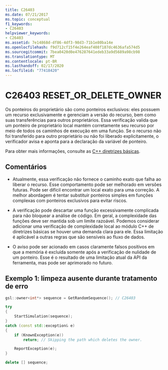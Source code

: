 ```yaml
---
title: C26403
ms.date: 07/21/2017
ms.topic: conceptual
f1_keywords:
- C26403
helpviewer_keywords:
- C26403
ms.assetid: 7e14868d-df86-4df3-98d3-71b1e80ba14e
ms.openlocfilehash: f9d712cf15f4e264eaf408f187dc4636afa574d5
ms.sourcegitcommit: 7bea0420d0e476287641edeb33a9d5689a98cb98
ms.translationtype: MT
ms.contentlocale: pt-BR
ms.lasthandoff: 02/17/2020
ms.locfileid: "77418420"
---
```

# <a name="c26403-reset_or_delete_owner"></a>C26403 RESET_OR_DELETE_OWNER

Os ponteiros do proprietário são como ponteiros exclusivos: eles possuem um recurso exclusivamente e gerenciam a versão do recurso, bem como suas transferências para outros proprietários. Essa verificação valida que um ponteiro de proprietário local mantém corretamente seu recurso por meio de todos os caminhos de execução em uma função. Se o recurso não foi transferido para outro proprietário ou não foi liberado explicitamente, o verificador avisa e aponta para a declaração da variável de ponteiro.

Para obter mais informações, consulte as [ C++ diretrizes básicas](https://github.com/isocpp/CppCoreGuidelines/blob/master/CppCoreGuidelines.md#r-resource-management).

## <a name="remarks"></a>Comentários

- Atualmente, essa verificação não fornece o caminho exato que falha ao liberar o recurso. Esse comportamento pode ser melhorado em versões futuras. Pode ser difícil encontrar um local exato para uma correção. A melhor abordagem é tentar substituir ponteiros simples em funções complexas com ponteiros exclusivos para evitar riscos.

- A verificação pode descartar uma função excessivamente complicada para não bloquear a análise de código. Em geral, a complexidade das funções deve ser mantida sob um limite razoável. Podemos considerar adicionar uma verificação de complexidade local ao módulo C++ de diretrizes básicas se houver uma demanda clara para ele. Essa limitação é aplicável a outras regras que são sensíveis ao fluxo de dados.

- O aviso pode ser acionado em casos claramente falsos positivos em que a memória é excluída somente após a verificação de nulidade de um ponteiro. Esse é o resultado de uma limitação atual da API da ferramenta, mas pode ser aprimorado no futuro.

## <a name="example-1-missing-cleanup-during-error-handling"></a>Exemplo 1: limpeza ausente durante tratamento de erro

```cpp
gsl::owner<int*> sequence = GetRandomSequence(); // C26403

try
{
    StartSimulation(sequence);
}
catch (const std::exception& e)
{
    if (KnownException(e))
        return; // Skipping the path which deletes the owner.

    ReportException(e);
}

delete [] sequence;
```
